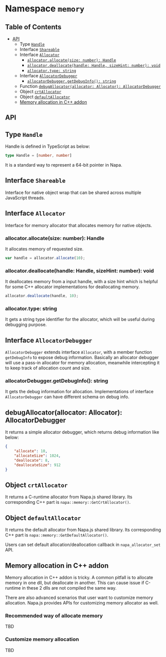 # Namespace `memory`

## Table of Contents
- [API](#api)
    - Type [`Handle`](#handle)
    - Interface [`Shareable`](#shareable)
    - Interface [`Allocator`](#allocator)
        - [`allocator.allocate(size: number): Handle`](#allocator-allocate)
        - [`allocator.deallocate(handle: Handle, sizeHint: number): void`](#allocator-deallocate)
        - [`allocator.type: string`](#allocator-type)
    - Interface [`AllocatorDebugger`](#allocatordebugger)
        - [`allocatorDebugger.getDebugInfo(): string`](#allocatordebugger-getdebuginfo)
    - Function [`debugAllocator(allocator: Allocator): AllocatorDebugger`](#debugallocator)
    - Object [`crtAllocator`](#crtallocator)
    - Object [`defaultAllocator`](#defaultallocator)
    - [Memory allocation in C++ addon](#memory-allocation-in-cpp-addon)

## <a name="api"></a> API
## <a name="handle"></a> Type `Handle`
Handle is defined in TypeScript as below:
```ts
type Handle = [number, number]
``` 
It is a standard way to represent a 64-bit pointer in Napa.

## <a name="shareable"></a> Interface `Shareable`
Interface for native object wrap that can be shared across multiple JavaScript threads.

## <a name="allocator"></a> Interface `Allocator`
Interface for memory allocator that allocates memory for native objects. 

### <a name="allocator-allocate"></a> allocator.allocate(size: number): Handle
It allocates memory of requested size.

```js
var handle = allocator.allocate(10);
```
### <a name="allocator-deallocate"></a> allocator.deallocate(handle: Handle, sizeHint: number): void
It deallocates memory from a input handle, with a size hint which is helpful for some C++ allocator implementations for deallocating memory.
```js
allocator.deallocate(handle, 10);
```
### <a name="allocator-type"></a> allocator.type: string
It gets a string type identifier for the allocator, which will be useful during debugging purpose.

## <a name="allocatordebugger"></a> Interface `AllocatorDebugger`
`AllocatorDebugger` extends interface `Allocator`, with a member function `getDebugInfo` to expose debug information. Basically an allocator debugger will use a pass-in allocator for memory allocation, meanwhile intercepting it to keep track of allocation count and size. 

### <a name="allocatordebugger-getdebuginfo"></a> allocatorDebugger.getDebugInfo(): string
It gets the debug information for allocation. Implementations of interface `AllocatorDebugger` can have different schema on debug info.

## <a name="debugallocator"></a> debugAllocator(allocator: Allocator): AllocatorDebugger
It returns a simple allocator debugger, which returns debug information like below:
```json
{
    "allocate": 10,
    "allocateSize": 1024,
    "deallocate": 8,
    "deallocateSize": 912
}
```
## <a name="crtallocator"></a> Object `crtAllocator`
It returns a C-runtime allocator from Napa.js shared library. Its corresponding C++ part is `napa::memory::GetCrtAllocator()`.

## <a name="defaultallocator"></a> Object `defaultAllocator`
It returns the default allocator from Napa.js shared library. Its corresponding C++ part is `napa::memory::GetDefaultAllocator()`. 

Users can set default allocation/deallocation callback in `napa_allocator_set` API.

## <a name="memory-allocation-in-cpp-addon"></a> Memory allocation in C++ addon
Memory allocation in C++ addon is tricky. A common pitfall is to allocate memory in one dll, but deallocate in another. This can cause issue if C-runtime in these 2 dlls are not compiled the same way. 

There are also advanced scenarios that user want to customize memory allocation. Napa.js provides APIs for customizing memory allocator as well.

### Recommended way of allocate memory
TBD

### Customize memory allocation
TBD

